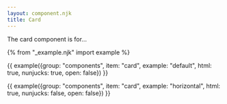 ```yaml
---
layout: component.njk
title: Card
---
```


The card component is for...

{% from "_example.njk" import example %}

{{ example({group: "components", item: "card", example: "default", html: true, nunjucks: true, open: false}) }}

{{ example({group: "components", item: "card", example: "horizontal", html: true, nunjucks: false, open: false}) }}
